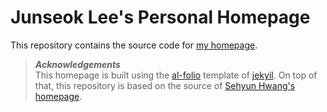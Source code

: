 # Junseok Lee's Personal Homepage

This repository contains the source code for [my homepage](https://jundduck.github.io).

> ***Acknowledgements***  
> This homepage is built using the [al-folio](https://github.com/alshedivat/al-folio) template of [jekyil](https://jekyllrb.com/). On top of that, this repository is based on the source of [Sehyun Hwang's homepage](https://sehyun03.github.io/).
